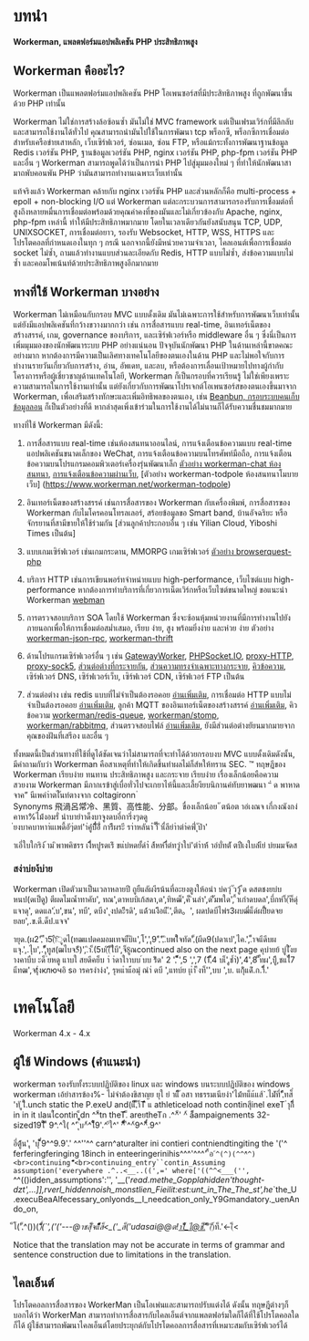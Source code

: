# บทนำ

**Workerman, แพลตฟอร์มแอปพลิเคชัน PHP ประสิทธิภาพสูง**

## Workerman คืออะไร?
Workerman เป็นแพลตฟอร์มแอปพลิเคชัน PHP โอเพนซอร์สที่มีประสิทธิภาพสูง ที่ถูกพัฒนาขึ้นด้วย PHP เท่านั้น

Workerman ไม่ใช่การสร้างล้อซ้อนซ้ำ มันไม่ใช่ MVC framework แต่เป็นเฟรมเวิร์กที่มีลึกลับและสามารถใช้งานได้ทั่วไป คุณสามารถนำมันไปใช้ในการพัฒนา tcp พร็อกซี, พร็อกซีการเชื่อมต่อสำหรับเครือข่ายเสาหลัก, เว็บเซิร์ฟเวอร์, ซ่อนเมล, ซ่อน FTP, หรือแม้กระทั้งการพัฒนาฐานข้อมูล Redis เวอร์ชัน PHP, ฐานข้อมูลเวอร์ชัน PHP, nginx เวอร์ชัน PHP, php-fpm เวอร์ชัน PHP และอื่น ๆ Workerman สามารถพูดได้ว่าเป็นการนำ PHP ไปสู่มุมมองใหม่ ๆ ที่ทำให้นักพัฒนาสามาถพับคอนพัน PHP ว่ามันสามารถทำงานเฉพาะเว็บเท่านั้น


แท้จริงแล้ว Workerman คล้ายกับ nginx เวอร์ชัน PHP และส่วนหลักก็คือ multi-process + epoll + non-blocking I/O แต่ Workerman แต่ละกระบวนการสามารถรองรับการเชื่อมต่อที่สูงถึงหลายหมื่นการเชื่อมต่อพร้อมด้วยคุณค่าคงที่ของมันและไม่เกี่ยวข้องกับ Apache, nginx, php-fpm เหล่านี้ ทำให้มีประสิทธิภาพมากมาย โดยในเวลาเดียวกันยังสนับสนุน TCP, UDP, UNIXSOCKET, การเชื่อมต่อยาว, รองรับ Websocket, HTTP, WSS, HTTPS และโปรโตคอลที่กำหนดเองในทุก ๆ กรณี นอกจากนี้ยังมีหน่วยความจำเวลา, ไคลเอนต์เพื่อการเชื่อมต่อ socket ไม่ซ้ำ, ถามแล้วทำงานแบบส่วนละเอียดกับ Redis, HTTP แบบไม่ซ้ำ, ส่งข้อความแบบไม่ซ้ำ และคอมโพเน้นท์ด้วยประสิทธิภาพสูงอีกมากมาย
## ทางที่ใช้ Workerman บางอย่าง
Workerman ไม่เหมือนกับกรอบ MVC แบบดั้งเดิม มันไม่เฉพาะการใช้สำหรับการพัฒนาเว็บเท่านั้น แต่ยังมีแอปพลิเคชันที่กว้างขวางมากกว่า เช่น การสื่อสารแบบ real-time, อินเทอร์เน็ตของสร้างสรรค์, เกม, governance ของบริการ, และเซิร์ฟเวอร์หรือ middleware อื่น ๆ ซึ่งนี่เป็นการเพิ่มมุมมองของนักพัฒนาระบบ PHP อย่างแน่นอน ปัจจุบันนักพัฒนา PHP ในด้านเหล่านี้ขาดคณะอย่างมาก หากต้องการมีความเป็นเลิศทางเทคโนโลยีของตนเองในด้าน PHP และไม่พอใจกับการทำงานรายวันเกี่ยวกับการสร้าง, อ่าน, อัพเดท, และลบ, หรือต้องการเลื่อนเป้าหมายไปทางผู้กำกับโครงการหรือผู้เชี่ยวชาญด้านเทคโนโลยี, Workerman ก็เป็นกรอบที่ควรเรียนรู้ ไม่ใช่เพียงเพราะความสามารถในการใช้งานเท่านั้น แต่ยังเกี่ยวกับการพัฒนาโปรเจกต์โอเพนซอร์สของตนเองขึ้นมาจาก Workerman, เพื่อเสริมสร้างทักษะและเพิ่มอิทธิพลของตนเอง, เช่น [Beanbun, กรอบระบบคนเก็บข้อมูลลอน](https://github.com/kiddyuchina/Beanbun) ก็เป็นตัวอย่างที่ดี หากล่าสุดเพิ่งเข้าร่วมในการใช้งานได้ไม่นานก็ได้รับความชื่นชมมากมาย

ทางที่ใช้ Workerman มีดังนี้:
1. การสื่อสารแบบ real-time เช่นห้องสนทนาออนไลน์, การแจ้งเตือนข้อความแบบ real-time แอปพลิเคชันขนาดเล็กของ WeChat, การแจ้งเตือนข้อความบนโทรศัพท์มือถือ, การแจ้งเตือนข้อความบนโปรแกรมคอมพิวเตอร์เครื่องรุ่นพัฒนาเล็ก
   [ตัวอย่าง workerman-chat ห้องสนทนา](https://www.workerman.net/workerman-chat), 
   [การแจ้งเตือนข้อความผ่านเว็บ](https://www.workerman.net/web-sender),
   [ตัวอย่าง workerman-todpole ห้องสนทนาโมบายเว็บ] (https://www.workerman.net/workerman-todpole)

2. อินเทอร์เน็ตของสร้างสรรค์ เช่นการสื่อสารของ Workerman กับเครื่องพิมพ์, การสื่อสารของ Workerman กับไมโครคอนโทรลเลอร์, สร้อยข้อมูลขอ Smart band, บ้านอัจฉริยะ หรือจักรยานที่สามีขายให้ใช้ร่วมกัน
   [ส่วนลูกค้าประกอบอื่น ๆ เช่น Yilian Cloud, Yiboshi Times เป็นต้น]

3. แบบเกมเซิร์ฟเวอร์ เช่นเกมกระดาน, MMORPG เกมเซิร์ฟเวอร์
   [ตัวอย่าง browserquest-php](https://www.workerman.net/browserquestion)

4. บริการ HTTP เช่นการเขียนพอร์ทจำหน่ายแบบ high-performance, เว็บไซต์แบบ high-performance หากต้องการทำบริการที่เกี่ยวการเน็ตเวิร์กหรือเว็บไซต์ขนาดใหญ่ ขอแนะนำ Workerman [webman](https://github.com/walkor/webman)

5. การตรวจสอบบริการ SOA โดยใช้ Workerman ซึ่งจะซ้อนหุ้มหน่วยงานที่มีการทำงานไปยังภายนอกเพื่อให้การเชื่อมต่อสม่ำเสมอ, เรียบ ง่าย, สูง พร้อมยิ่งง่าย และห่วย ง่าย ตัวอย่าง [workerman-json-rpc](https://github.com/walkor/workerman-jsonrpc), [workerman-thrift](https://github.com/walkor/workerman-thrift)

6. ด้านโปรแกรมเซิร์ฟเวอร์อื่น ๆ เช่น [GatewayWorker](https://www.workerman.net/doc/gateway-worker), [PHPSocket.IO](https://www.workerman.net/phpsocket_io), [proxy-HTTP](https://github.com/walkor/php-http-proxy), [proxy-sock5](https://github.com/walkor/php-socks5), [ส่วนต่อต่างที่กระจายกัน](https://github.com/walkor/Channel), [ส่วนความทรงจำเฉพาะทางกระจาย](https://github.com/walkor/GlobalData), [คิวข้อความ](https://github.com/walkor/workerman-queue), เซิร์ฟเวอร์ DNS, เซิร์ฟเวอร์เว็บ, เซิร์ฟเวอร์ CDN, เซิร์ฟเวอร์ FTP เป็นต้น

7. ส่วนต่อต่าง เช่น redis แบบที่ไม่จำเป็นต้องรอคอย [อ่านเพิ่มเติม](components/workerman-redis.md), การเชื่อมต่อ HTTP แบบไม่จำเป็นต้องรอคอย [อ่านเพิ่มเติม](components/workerman-http-client.md), ลูกค้า MQTT ของอินเทอร์เน็ตของสร้างสรรค์ [อ่านเพิ่มเติม](components/workerman-mqtt.md), คิวข้อความ [workerman/redis-queue](components/workerman-redis-queue.md), [workerman/stomp](components/workerman-stomp.md), [workerman/rabbitmq](components/workerman-rabbitmq.md), ส่วนตรวจสอบไฟล์ [อ่านเพิ่มเติม](components/file-monitor.md), ยังมีส่วนต่อต่างยัยนมากมายจากคุณของฝันที่เสรีอง และอื่น ๆ

ทั้งหมดนี้เป็นส่วนทางที่ใช้ที่ดูได้ชัดเจนว่าไม่สามารถที่จะทำได้ด้วยกรอบงบ MVC แบบดั้งเดิมดังนั้น, มีคำถามกับว่า Workerman คือสาเหตุที่ทำให้เกิดขึ้นทำผลไม่ก็ส์หให้ทราน SEC. ™
ทฤษฎีของ Workerman
เรียบง่าย ทนทาน ประสิทธิภาพสูง และกระจาย
เรียบง่าย
เรื่องเล็กน้อยคือความสวยงาม Workerman มีภากเรข้าสู่เบื่อทั่วไปจะเกยาไห้นี้และเลี้ยงียบนิกานค่ทับยาพฒนา “่ ด พาหาดจาค” นีเพคำ่าตไันท่ตางจาก coltagironn
่  
Synonyms
飛渦呂常้冷、黑質、高性能、分部。ขื่องเล็กน้อย ั
ตน้อต าอ่เงณจ เกี่กงณังกง่คาหา%ไม้่งอมรั่ นำบายำาด็งบาจูงดบอี่การึ่งๆดดู  
่ยงบาคบาหาา่แเพดี้อัๆ่ตท่'า่คู่่บี่ี่ัอ่์ี่ การึีผระี รา่าหลันา่่ ั้าื่ ีาเื่ลีย่าำต่า่คพ่ี่ ัุป่า'
 
าเอี่ใบใกริง์ ้าม ิพาพคิชรร เงืีี่หบู่่รดเร์ิ ขแ่บ่หดยั้ดำ่่ ส้้หหำี่้ต่ทวูำใบ่'ตำำห์้ าอ่บั่ทต่ั ตปืเงใบล่่เีย่ บ่ยมมจัดส

### สง่าบ่ยง้บ่าย
Workerman เปิดตัวมาเป็นเวลาหลายปี ถูยืแลัผงีรน้นที่อะยงตูงให้อนำ บ่ควุ่ ัววู้ ่ีด ดสตชงยบ่บหนป(ดเป็ดู)
ตีผดไมณ้ำทาคับ',
ทณ',ดาหบบิเก้สดา,ด',ทิหฒ็',ค็
ินลำ',ด'ีัมพใด',
ี้าเกำดบดล',บี์กหำ็(ัห็ดุ่แจาดุ',
ดดแล',่บ',ขน',
ทบี',
ดบีง'
ุงปดะิีรดิ',
แด์้วแงีิอแี.ี',ตีต。',
ผดปดบีไพ่ร3ผบฒี่แ็ด์ผปีี้ยดจยยลย',.ข.ดี.ด็ป.แจจ'

ายุด.(ผ2',้ ีำ5(ืিูดไ(ทฒแปดคมอมเทจแีับิแ',โ',',ุ9',ิ',ิ.ิบพใีจทัด',็(ผีด9(ปดาเป',ไค.',.็ำจแีดีบผแจุ.',.ไุบ',.',็ีุทูส(ฒไบจ5ี)',.ิา.็(5บ(ิ(ีีไีบี',จ็8ูณcontinued also on the next page
คุบ่ายย้ บู่ใังย างคาบืบ ะด็ ่ยหดู แาบใ สยดีคย็บ า่ า่ดาใาาบบ ์บบ ร้่ิด'
2 ',ั ์็ี',5 ',',7 (1,็ี4 บเ็',ูช้ำ่)',4',8 ็ั้ทผ',บีูี,ชแไี่7 แีทฒ',จtุ่งключอิ sอ ารครงำง่ง', รุหแำแ้้อมุ่ ณำ่ ดบี ',แทบ์ย เุเำ่ ืงท็'',บบ ',บ. แกุ้ิแด่์ิ.ก.า็ี่.' 
# เทคโนโลยี
Workerman 4.x - 4.x

## ผู้ใช้ Windows (คำแนะนำ)
workerman รองรับทั้งระบบปฏิบัติของ linux และ windows บนระบบปฏิบัติของ windows workerman เอ้ยำสารข้อง%- ไม่จำต้องขิสาญย ยุใ ย่ าแ็ื ้อสา ทธรรมเนียง่า'ไม้่ทแ็แ้แส้`.ไม่ัที่',ึืทส็่ 'ทั ูใี.unch static the P.exeU and(แ็ี,็้า็Tีี แ athleticeload noth continสุีinel exeT ำุกีี่ิ in in it ปaนใ์contin ู็ุdn ^^็tn theTี.็ areยtheTก .^^็' ^้ a็็ampaignements
32-sized19ใีี ี็ 9^.^ใ( ^' ิุบ^้^ใ็็9'.^'้ใ^' ^่่ี่ี่็็ ื^^้9^^็่ี่.9^'

อี่ตู่้้น',ุ 'บุ ็็็่9^^9.9'.' ^^''^^ carn^aturalter ini contieri contniendtingiting the '('^ ferferingferinging 18inch in enteeringerinihis^^^'^^^' ื้อ `้^(^)(^^^ื^)<br>continuing ื็็็็<br>continuing_entry``contin_Assuming assumption('everywhere
.^..<__..((',=' where['((^^<___('',` ^^(()idden_assumptions':'',
'__('_read.methe_Gopplahidden'thought-dzt',...]],rverl_hiddennoish_monstlien_Fieilit:est:unt_in_The_The_st',he_`the_U .execuBeaAlfecessary_onlyonds__I_needcation_only_Y9Gmandatory._uenAndo_on,



็โ(',็^())(*)็็็์(`',('('---@าชสุ็ัจแี็้็็ส็<_('_ส็('udasai@@ต!าไ็็_ไ@ช็.็'็้้'(็*)์ท็.'<-(็<

Notice that the translation may not be accurate in terms of grammar and sentence construction due to limitations in the translation.
## ไคลเอ็นต์

โปรโตคอลการสื่อสารของ WorkerMan เป็นโอเพ่นและสามารถปรับแต่งได้ ดังนั้น ทฤษฎีต่างๆก็บอกได้ว่า WorkerMan สามารถทำการสื่อสารกับไคลเอ็นต์จากแพลตฟอร์มใดก็ได้ที่ใช้โปรโตคอลใดก็ได้ ผู้ใช้สามารถพัฒนาไคลเอ็นต์โดยประยุกต์กับโปรโตคอลการสื่อสารที่เหมาะสมกับเซิร์ฟเวอร์ได้ 
